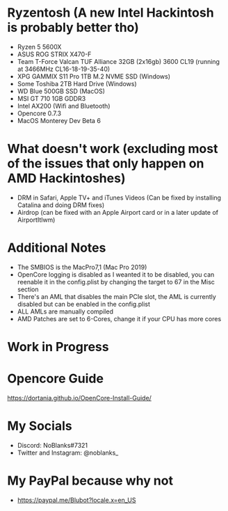 # Ryzentosh (A new Intel Hackintosh is probably better tho)

- Ryzen 5 5600X
- ASUS ROG STRIX X470-F
- Team T-Force Valcan TUF Alliance 32GB (2x16gb) 3600 CL19 (running at 3466MHz CL16-18-19-35-40)
- XPG GAMMIX S11 Pro 1TB M.2 NVME SSD (Windows)
- Some Toshiba 2TB Hard Drive (Windows)
- WD Blue 500GB SSD (MacOS)
- MSI GT 710 1GB GDDR3
- Intel AX200 (Wifi and Bluetooth)
- Opencore 0.7.3
- MacOS Monterey Dev Beta 6

# What doesn't work (excluding most of the issues that only happen on AMD Hackintoshes)

- DRM in Safari, Apple TV+ and iTunes Videos (Can be fixed by installing Catalina and doing DRM fixes)
- Airdrop (can be fixed with an Apple Airport card or in a later update of AirportItlwm)

# Additional Notes
- The SMBIOS is the MacPro7,1 (Mac Pro 2019)
- OpenCore logging is disabled as I weanted it to be disabled, you can reenable it in the config.plist by changing the target to 67 in the Misc section
- There's an AML that disables the main PCIe slot, the AML is currently disabled but can be enabled in the config.plist
- ALL AMLs are manually compiled 
- AMD Patches are set to 6-Cores, change it if your CPU has more cores

# Work in Progress


# Opencore Guide
https://dortania.github.io/OpenCore-Install-Guide/

# My Socials
- Discord: NoBlanks#7321
- Twitter and Instagram: @noblanks_

# My PayPal because why not
- https://paypal.me/Blubot?locale.x=en_US
